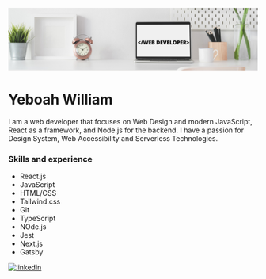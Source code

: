 ![I am Front-End Developer](https://github.com/Billboah/billboah/blob/main/Clean%20Work%20Place%20LinkedIn%20Banner.png)
# Yeboah William

I am a web developer that focuses on Web Design and modern JavaScript, React as a framework, and Node.js for the backend. I have a passion for Design System, Web Accessibility and Serverless Technologies. 

### Skills and experience

- React.js
- JavaScript
- HTML/CSS
- Tailwind.css
- Git
- TypeScript
- NOde.js
- Jest
- Next.js
- Gatsby



[<img src='https://cdn.jsdelivr.net/npm/simple-icons@3.0.1/icons/linkedin.svg' alt='linkedin' height='30'>](https://www.linkedin.com/in/billboah/)  

